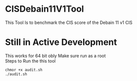 # CISDebain11V1Tool
This Tool Is to benchmark the CIS score of the Debain 11 v1 CIS
# Still in Active Development
This works for 64 bit obly 
Make sure run as a root 
<br>
Steps to Run the this tool 

``` chmor +x audit.sh ```
<br>
``` ./audit.sh ```
